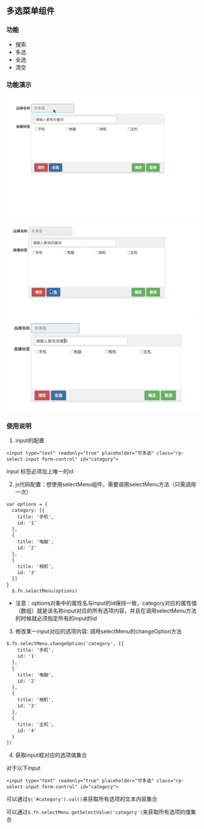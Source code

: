 ## 多选菜单组件

### 功能

- 搜索
- 多选
- 全选
- 清空

### 功能演示

![基本样式](./img/base01.gif)
![基本功能](./img/base02.gif)
![搜索功能](./img/base03.gif)

### 使用说明


1. input的配置

```
<input type="text" readonly="true" placeholder="可多选" class="rp-select-input form-control" id="category">
```

input 标签必须加上唯一的id

2. js代码配置：想使用selectMenu组件，需要调用selectMenu方法（只需调用一次）

```
var options = {
  category: [{
    title: '手机',
    id: '1'
  },
  {
    title: '电脑',
    id: '2'
  },
  {
    title: '相机',
    id: '3'
  }]
}
  $.fn.selectMenu(options)
```

* 注意：options对象中的属性名与input的id保持一致，category对应的属性值（数组）就是该名称input对应的所有选项内容，并且在调用selectMenu方法的时候就必须指定所有的input的id

3. 修改某一input对应的选项内容: 调用selectMenu的changeOption方法

```
$.fn.selectMenu.changeOption('category', [{
    title: '手机',
    id: '1'
  },
  {
    title: '电脑',
    id: '2'
  },
  {
    title: '相机',
    id: '3'
  },
  {
    title: '主机',
    id: '4'
  }
])
```

4. 获取input框对应的选项值集合

对于以下input

```
<input type="text" readonly="true" placeholder="可多选" class="rp-select-input form-control" id="category">
```

可以通过`$('#category').val()`来获取所有选项的文本内容集合

可以通过`$.fn.selectMenu.getSelectValue('category')`来获取所有选项的值集合